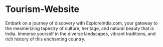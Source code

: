 # Tourism-Website
Embark on a journey of discovery with ExploreIndia.com, your gateway to the mesmerizing tapestry of culture, heritage, and natural beauty that is India. Immerse yourself in the diverse landscapes, vibrant traditions, and rich history of this enchanting country.
